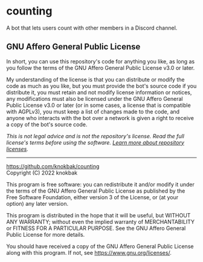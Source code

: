 # counting
A bot that lets users count with other members in a Discord channel.

## GNU Affero General Public License

In short, you can use this repository's code for anything you like, as long as you 
follow the terms of the GNU Affero General Public License v3.0 or later.

My understanding of the license is that you can distribute or modify the code as 
much as you like, but you must provide the bot's source code if you distribute it, 
you must retain and not modify license information or notices, any modifications 
must also be licensed under the GNU Affero General Public License v3.0 or later
(or in some cases, a license that is compatible with AGPLv3), you must keep a 
list of changes made to the code, and anyone who interacts with the bot over a 
network is given a right to receive a copy of the bot's source code.

*This is not legal advice and is not the repository's license. Read the full license's 
terms before using the software. 
[Learn more about repository licenses](https://docs.github.com/articles/licensing-a-repository/#disclaimer).*

-------------

https://github.com/knokbak/counting    
Copyright (C) 2022  knokbak

This program is free software: you can redistribute it and/or modify 
it under the terms of the GNU Affero General Public License as published 
by the Free Software Foundation, either version 3 of the License, or 
(at your option) any later version.

This program is distributed in the hope that it will be useful, 
but WITHOUT ANY WARRANTY; without even the implied warranty of 
MERCHANTABILITY or FITNESS FOR A PARTICULAR PURPOSE.  See the 
GNU Affero General Public License for more details.

You should have received a copy of the GNU Affero General Public License 
along with this program.  If not, see <https://www.gnu.org/licenses/>.
